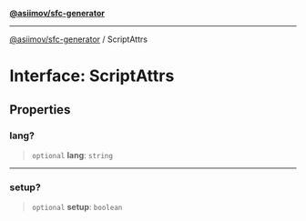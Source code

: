 [**@asiimov/sfc-generator**](../README.md)

***

[@asiimov/sfc-generator](../globals.md) / ScriptAttrs

# Interface: ScriptAttrs

## Properties

### lang?

> `optional` **lang**: `string`

***

### setup?

> `optional` **setup**: `boolean`
